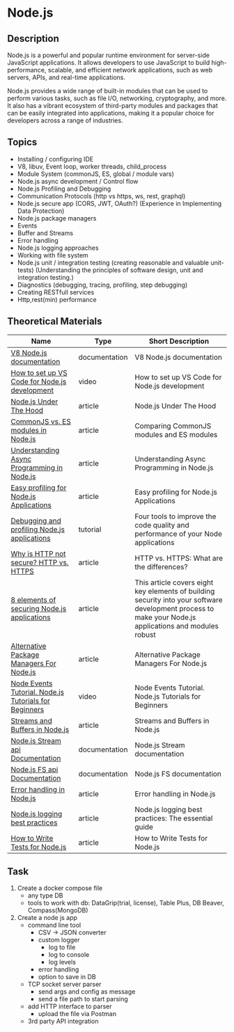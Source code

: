 # Node.js

## Description
Node.js is a powerful and popular runtime environment for server-side JavaScript applications. It allows developers to use JavaScript to build high-performance, scalable, and efficient network applications, such as web servers, APIs, and real-time applications.

Node.js provides a wide range of built-in modules that can be used to perform various tasks, such as file I/O, networking, cryptography, and more. It also has a vibrant ecosystem of third-party modules and packages that can be easily integrated into applications, making it a popular choice for developers across a range of industries.

## Topics
* Installing / configuring IDE
* V8, libuv, Event loop, worker threads, child_process
* Module System (commonJS, ES, global / module vars)
* Node.js async development / Control flow
* Node.js Profiling and Debugging
* Communication Protocols (http vs https, ws, rest, graphql)
* Node.js secure app (CORS, JWT, OAuth?) (Experience in Implementing Data Protection)
* Node.js package managers
* Events
* Buffer and Streams
* Error handling
* Node.js logging approaches
* Working with file system
* Node.js unit / integration testing (creating reasonable and valuable unit-tests) (Understanding the principles of software design, unit and integration testing.)
* Diagnostics (debugging, tracing, profiling, step debugging)
* Creating RESTfull services
* Http,rest(min) performance 

## Theoretical Materials

| Name                                                                                                                                                                    | Type          | Short Description                                                                                                                                       |
|-------------------------------------------------------------------------------------------------------------------------------------------------------------------------|---------------|---------------------------------------------------------------------------------------------------------------------------------------------------------|
| [V8 Node.js documentation](https://nodejs.org/api/v8.html)                                                                                                              | documentation | V8 Node.js documentation                                                                                                                                |        
| [How to set up VS Code for Node.js development](https://learn.microsoft.com/en-us/shows/beginners-series-to-nodejs/how-to-setup-vs-code-for-nodejs-development-5-of-26) | video         | How to set up VS Code for Node.js development                                                                                                           |        
| [Node.js Under The Hood](https://dev.to/_staticvoid/series/2008)                                                                                                        | article       | Node.js Under The Hood                                                                                                                                  |
| [CommonJS vs. ES modules in Node.js](https://blog.logrocket.com/commonjs-vs-es-modules-node-js/)                                                                        | article       | Comparing CommonJS modules and ES modules                                                                                                               |
| [Understanding Async Programming in Node.js](https://blog.risingstack.com/node-hero-async-programming-in-node-js/)                                                      | article       | Understanding Async Programming in Node.js                                                                                                              |
| [Easy profiling for Node.js Applications](https://nodejs.org/en/docs/guides/simple-profiling)                                                                           | article       | Easy profiling for Node.js Applications                                                                                                                 |
| [Debugging and profiling Node.js applications](https://developer.ibm.com/tutorials/learn-nodejs-debugging-and-profiling-node-applications/)                             | tutorial      | Four tools to improve the code quality and performance of your Node applications                                                                        |
| [Why is HTTP not secure? HTTP vs. HTTPS](https://www.cloudflare.com/learning/ssl/why-is-http-not-secure/)                                                               | article       | HTTP vs. HTTPS: What are the differences?                                                                                                               |
| [8 elements of securing Node.js applications](https://developers.redhat.com/articles/2022/08/09/8-elements-securing-nodejs-applications)                                | article       | This article covers eight key elements of building security into your software development process to make your Node.js applications and modules robust |
| [Alternative Package Managers For Node.js](https://medium.com/maestral-solutions/alternative-package-managers-for-node-js-f52805b98064)                                 | article       | Alternative Package Managers For Node.js                                                                                                                |
| [Node Events Tutorial. Node.js Tutorials for Beginners](https://www.youtube.com/watch?v=2vaTy4dkbJM)                                                                    | video         | Node Events Tutorial. Node.js Tutorials for Beginners                                                                                                   |
| [Streams and Buffers in Node.js](https://medium.com/developers-arena/streams-and-buffers-in-nodejs-30ff53edd50f)                                                        | article       | Streams and Buffers in Node.js                                                                                                                          |
| [Node.js Stream api Documentation](https://nodejs.org/api/stream.html)                                                                                                  | documentation | Node.js Stream documentation                                                                                                                            |
| [Node.js FS api Documentation](https://nodejs.org/api/fs.html)                                                                                                          | documentation | Node.js FS documentation                                                                                                                                |
| [Error handling in Node.js](https://blog.logrocket.com/error-handling-node-js/)                                                                                         | article       | Error handling in Node.js                                                                                                                               |
| [Node.js logging best practices](https://blog.logrocket.com/node-js-logging-best-practices-essential-guide/)                                                            | article       | Node.js logging best practices: The essential guide                                                                                                     |
| [How to Write Tests for Node.js](https://www.netguru.com/blog/how-to-write-tests-for-node-js)                                                                           | article       | How to Write Tests for Node.js                                                                                                                          |


## Task

1. Create a docker compose file
   - any type DB
   - tools to work with db: DataGrip(trial, license), Table Plus, DB Beaver, Compass(MongoDB)
2. Create a node js app   		
   - command line tool
     - CSV -> JSON converter
     - custom logger
       - log to file
       - log to console
       - log levels
     - error handling
     - option to save in DB
   - TCP socket server parser
     - send args and config as message
     - send a file path to start parsing
   - add HTTP interface to parser
     - upload the file via Postman
   - 3rd party API integration